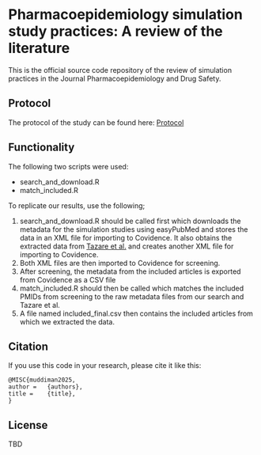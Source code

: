 # Pharmacoepidemiology simulation study practices: A review of the literature  

This is the official source code repository of the review of simulation practices in the Journal Pharmacoepidemiology and Drug Safety.

## Protocol ##
The protocol of the study can be found here: [Protocol](/reports/emulat_sim_protocol.pdf)

## Functionality ##
The following two scripts were used:

* search_and_download.R
* match_included.R

To replicate our results, use the following;
1. search_and_download.R should be called first which downloads the metadata for the simulation studies using easyPubMed and stores the data in an XML file for importing to Covidence. It also obtains the extracted data from [Tazare et al.](https://doi.org/10.1002/pds.5856) and creates another XML file for importing to Covidence.
2. Both XML files are then imported to Covidence for screening.
3. After screening, the metadata from the included articles is exported from Covidence as a CSV file
4. match_included.R should then be called which matches the included PMIDs from screening to the raw metadata files from our search and Tazare et al.
5. A file named included_final.csv then contains the included articles from which we extracted the data.

## Citation ##
If you use this code in your research, please cite it like this:
```
@MISC{muddiman2025,
author =   {authors},
title =    {title},
}
```



## License

TBD
